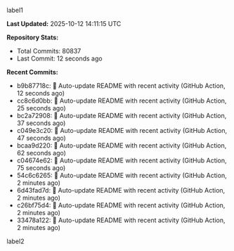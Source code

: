 
label1 
<!-- ACTIVITY_START -->
**Last Updated:** 2025-10-12 14:11:15 UTC

**Repository Stats:**
- Total Commits: 80837
- Last Commit: 12 seconds ago

**Recent Commits:**
- b9b87718c: 🤖 Auto-update README with recent activity (GitHub Action, 12 seconds ago)
- cc8c6d0bb: 🤖 Auto-update README with recent activity (GitHub Action, 25 seconds ago)
- bc2a72908: 🤖 Auto-update README with recent activity (GitHub Action, 37 seconds ago)
- c049e3c20: 🤖 Auto-update README with recent activity (GitHub Action, 47 seconds ago)
- bcaa9d220: 🤖 Auto-update README with recent activity (GitHub Action, 62 seconds ago)
- c04674e62: 🤖 Auto-update README with recent activity (GitHub Action, 75 seconds ago)
- 54c6c6265: 🤖 Auto-update README with recent activity (GitHub Action, 2 minutes ago)
- 6d43fad7d: 🤖 Auto-update README with recent activity (GitHub Action, 2 minutes ago)
- c26bf75d4: 🤖 Auto-update README with recent activity (GitHub Action, 2 minutes ago)
- 33478a122: 🤖 Auto-update README with recent activity (GitHub Action, 2 minutes ago)
<!-- ACTIVITY_END -->

label2
